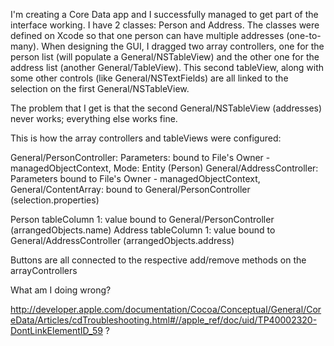 I'm creating a Core Data app and I successfully managed to get part of the interface working. I have 2 classes: Person and Address. The classes were defined on Xcode so that one person can have multiple addresses (one-to-many). When designing the GUI, I dragged two array controllers, one for the person list (will populate a General/NSTableView) and the other one for the address list (another General/TableView). This second tableView, along with some other controls (like General/NSTextFields) are all linked to the selection on the first General/NSTableView.

The problem that I get is that the second General/NSTableView (addresses) never works; everything else works fine.

This is how the array controllers and tableViews were configured:

General/PersonController: Parameters: bound to File's Owner - managedObjectContext, Mode: Entity (Person)
General/AddressController: Parameters  bound to File's Owner - managedObjectContext, General/ContentArray: bound to General/PersonController (selection.properties)

Person tableColumn 1: value bound to General/PersonController (arrangedObjects.name)
Address tableColumn 1: value bound to General/AddressController (arrangedObjects.address)

Buttons are all connected to the respective add/remove methods on the arrayControllers

What am I doing wrong?


http://developer.apple.com/documentation/Cocoa/Conceptual/General/CoreData/Articles/cdTroubleshooting.html#//apple_ref/doc/uid/TP40002320-DontLinkElementID_59  ?